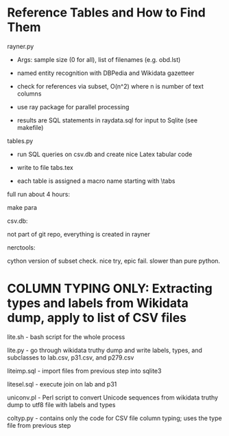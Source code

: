 # Reference Tables and How to Find Them

rayner.py

- Args: sample size (0 for all), list of filenames (e.g. obd.lst)

- named entity recognition with DBPedia and Wikidata gazetteer

- check for references via subset, O(n^2) where n is number of text columns

- use ray package for parallel processing

- results are SQL statements in raydata.sql for input to Sqlite (see makefile)



tables.py

- run SQL queries on csv.db and create nice Latex tabular code

- write to file tabs.tex 

- each table is assigned a macro name starting with \tabs 


full run about 4 hours:

  make para


csv.db: 

not part of git repo, everything is created in rayner


nerctools: 

cython version of subset check.  nice try, epic fail. slower than pure python.


# COLUMN TYPING ONLY: Extracting types and labels from Wikidata dump, apply to list of CSV files

lite.sh - bash script for the whole process

lite.py - go through wikidata truthy dump and write labels, types, and subclasses to lab.csv, p31.csv, and p279.csv

liteimp.sql - import files from previous step into sqlite3

litesel.sql - execute join on lab and p31

uniconv.pl - Perl script to convert Unicode sequences from wikidata truthy dump to utf8 file with labels and types

coltyp.py - contains only the code for CSV file column typing; uses the type file from previous step

